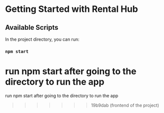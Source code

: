 # Getting Started with Rental Hub

## Available Scripts

In the project directory, you can run:

### `npm start`
run npm start after going to the directory to run the app
=======
run npm start after going to the directory to run the app
>>>>>>> 19b9dab (frontend of the project)
